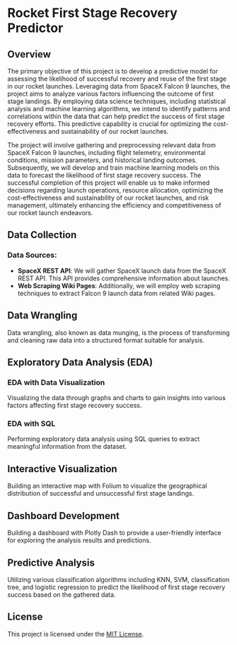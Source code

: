 # Rocket First Stage Recovery Predictor

## Overview

The primary objective of this project is to develop a predictive model for assessing the likelihood of successful recovery and reuse of the first stage in our rocket launches. Leveraging data from SpaceX Falcon 9 launches, the project aims to analyze various factors influencing the outcome of first stage landings. By employing data science techniques, including statistical analysis and machine learning algorithms, we intend to identify patterns and correlations within the data that can help predict the success of first stage recovery efforts. This predictive capability is crucial for optimizing the cost-effectiveness and sustainability of our rocket launches.

The project will involve gathering and preprocessing relevant data from SpaceX Falcon 9 launches, including flight telemetry, environmental conditions, mission parameters, and historical landing outcomes. Subsequently, we will develop and train machine learning models on this data to forecast the likelihood of first stage recovery success. The successful completion of this project will enable us to make informed decisions regarding launch operations, resource allocation, optimizing the cost-effectiveness and sustainability of our rocket launches, and risk management, ultimately enhancing the efficiency and competitiveness of our rocket launch endeavors.

## Data Collection

### Data Sources:

- **SpaceX REST API**: We will gather SpaceX launch data from the SpaceX REST API. This API provides comprehensive information about launches.
- **Web Scraping Wiki Pages**: Additionally, we will employ web scraping techniques to extract Falcon 9 launch data from related Wiki pages.

## Data Wrangling

Data wrangling, also known as data munging, is the process of transforming and cleaning raw data into a structured format suitable for analysis.

## Exploratory Data Analysis (EDA)

### EDA with Data Visualization

Visualizing the data through graphs and charts to gain insights into various factors affecting first stage recovery success.

### EDA with SQL

Performing exploratory data analysis using SQL queries to extract meaningful information from the dataset.

## Interactive Visualization

Building an interactive map with Folium to visualize the geographical distribution of successful and unsuccessful first stage landings.

## Dashboard Development

Building a dashboard with Plotly Dash to provide a user-friendly interface for exploring the analysis results and predictions.

## Predictive Analysis

Utilizing various classification algorithms including KNN, SVM, classification tree, and logistic regression to predict the likelihood of first stage recovery success based on the gathered data.


## License

This project is licensed under the [MIT License](LICENSE).
